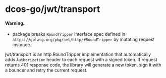 # dcos-go/jwt/transport

#### Warning.
- package breaks `RoundTripper` interface spec defined in `https://golang.org/pkg/net/http/#RoundTripper`
  by mutating request instance.

jwt/transport is an http.RoundTripper implementation that automatically adds `Authorization` header to each request with
a signed token. If request returns 401 response code, the library will generate a new token, sign it with a bouncer and
retry the current request.
